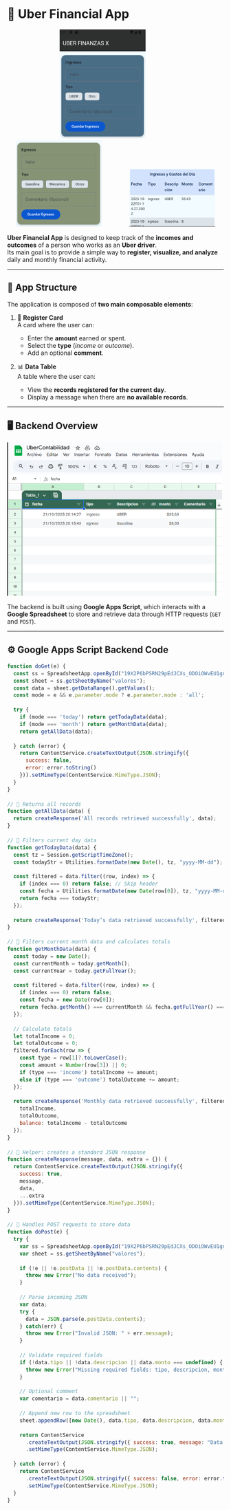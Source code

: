 # 🚗 **Uber Financial App**

<p align="center">
  <img src="assets/card1.png" alt="Card 1" width="200" style="margin-right:60px;"/>
  <img src="assets/card2.png" alt="Card 2" width="200" style="margin-right:60px;"/>
  <img src="assets/table1.png" alt="Table 1" width="200"/>
</p>

**Uber Financial App** is designed to keep track of the **incomes and outcomes** of a person who works as an **Uber driver**.  
Its main goal is to provide a simple way to **register, visualize, and analyze** daily and monthly financial activity.

---

## 🧩 **App Structure**

The application is composed of **two main composable elements**:

1. 🪪 **Register Card**  
   A card where the user can:
   - Enter the **amount** earned or spent.  
   - Select the **type** (*income* or *outcome*).  
   - Add an optional **comment**.  

2. 📊 **Data Table**  
   A table where the user can:
   - View the **records registered for the current day**.  
   - Display a message when there are **no available records**.  

---

## 🖥️ **Backend Overview**

<p align="center">
  <img src="assets/data2.png" alt="data2" width="500" style="margin-right:60px;"/>
</p>


The backend is built using **Google Apps Script**, which interacts with a **Google Spreadsheet** to store and retrieve data through HTTP requests (`GET` and `POST`).

---

## ⚙️ **Google Apps Script Backend Code**

```javascript
function doGet(e) {
  const ss = SpreadsheetApp.openById("19X2P6bPSRN29pEdJCXs_ODOiOWvEU1gnoSAEt6zE7zE");
  const sheet = ss.getSheetByName("valores");
  const data = sheet.getDataRange().getValues();
  const mode = e && e.parameter.mode ? e.parameter.mode : 'all';

  try {
    if (mode === 'today') return getTodayData(data);
    if (mode === 'month') return getMonthData(data);
    return getAllData(data);

  } catch (error) {
    return ContentService.createTextOutput(JSON.stringify({
      success: false,
      error: error.toString()
    })).setMimeType(ContentService.MimeType.JSON);
  }
}

// 🔹 Returns all records
function getAllData(data) {
  return createResponse('All records retrieved successfully', data);
}

// 🔹 Filters current day data
function getTodayData(data) {
  const tz = Session.getScriptTimeZone();
  const todayStr = Utilities.formatDate(new Date(), tz, "yyyy-MM-dd");

  const filtered = data.filter((row, index) => {
    if (index === 0) return false; // Skip header
    const fecha = Utilities.formatDate(new Date(row[0]), tz, "yyyy-MM-dd");
    return fecha === todayStr;
  });

  return createResponse('Today’s data retrieved successfully', filtered);
}

// 🔹 Filters current month data and calculates totals
function getMonthData(data) {
  const today = new Date();
  const currentMonth = today.getMonth();
  const currentYear = today.getFullYear();

  const filtered = data.filter((row, index) => {
    if (index === 0) return false;
    const fecha = new Date(row[0]);
    return fecha.getMonth() === currentMonth && fecha.getFullYear() === currentYear;
  });

  // Calculate totals
  let totalIncome = 0;
  let totalOutcome = 0;
  filtered.forEach(row => {
    const type = row[1]?.toLowerCase();
    const amount = Number(row[3]) || 0;
    if (type === 'income') totalIncome += amount;
    else if (type === 'outcome') totalOutcome += amount;
  });

  return createResponse('Monthly data retrieved successfully', filtered, {
    totalIncome,
    totalOutcome,
    balance: totalIncome - totalOutcome
  });
}

// 🔸 Helper: creates a standard JSON response
function createResponse(message, data, extra = {}) {
  return ContentService.createTextOutput(JSON.stringify({
    success: true,
    message,
    data,
    ...extra
  })).setMimeType(ContentService.MimeType.JSON);
}

// 🔹 Handles POST requests to store data
function doPost(e) {
  try {
    var ss = SpreadsheetApp.openById("19X2P6bPSRN29pEdJCXs_ODOiOWvEU1gnoSAEt6zE7zE");
    var sheet = ss.getSheetByName("valores");

    if (!e || !e.postData || !e.postData.contents) {
      throw new Error("No data received");
    }

    // Parse incoming JSON
    var data;
    try {
      data = JSON.parse(e.postData.contents);
    } catch(err) {
      throw new Error("Invalid JSON: " + err.message);
    }

    // Validate required fields
    if (!data.tipo || !data.descripcion || data.monto === undefined) {
      throw new Error("Missing required fields: tipo, descripcion, monto");
    }

    // Optional comment
    var comentario = data.comentario || "";

    // Append new row to the spreadsheet
    sheet.appendRow([new Date(), data.tipo, data.descripcion, data.monto, comentario]);

    return ContentService
      .createTextOutput(JSON.stringify({ success: true, message: "Data saved successfully" }))
      .setMimeType(ContentService.MimeType.JSON);

  } catch (error) {
    return ContentService
      .createTextOutput(JSON.stringify({ success: false, error: error.toString() }))
      .setMimeType(ContentService.MimeType.JSON);
  }
}















